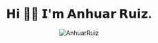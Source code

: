 <h1 align="center">𝗛𝗶 👋😁 𝗜'𝗺 𝗔𝗻𝗵𝘂𝗮𝗿 𝗥𝘂𝗶𝘇.</h1>

</p>

<!-- <div> -->
<p align="center">
<img src="https://github-readme-stats.vercel.app/api/top-langs?username=AnhuarRuiz&show_icons=true&theme=radical&locale=en&layout=compact" alt="AnhuarRuiz" />
</p>
